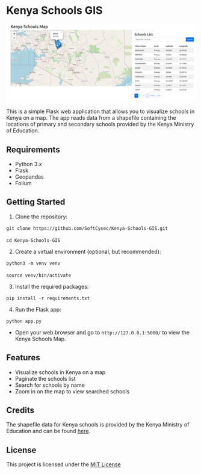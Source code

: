 # Kenya Schools GIS

![Kenya Schools Map](screenshot.png)

This is a simple Flask web application that allows you to visualize schools in Kenya on a map. The app reads data from a shapefile containing the locations of primary and secondary schools provided by the Kenya Ministry of Education.

## Requirements

- Python 3.x
- Flask
- Geopandas
- Folium

## Getting Started

1. Clone the repository:

```
git clone https://github.com/SoftCysec/Kenya-Schools-GIS.git

cd Kenya-Schools-GIS
```
2. Create a virtual environment (optional, but recommended):
```
python3 -m venv venv

source venv/bin/activate
```
3. Install the required packages:
```
pip install -r requirements.txt
```
4. Run the Flask app:
```
python app.py
```

- Open your web browser and go to `http://127.0.0.1:5000/` to view the Kenya Schools Map.

 ## Features
- Visualize schools in Kenya on a map
- Paginate the schools list
- Search for schools by name
- Zoom in on the map to view searched schools

## Credits
The shapefile data for Kenya schools is provided by the Kenya Ministry of Education and can be found [here](https://datacatalog.worldbank.org/search/dataset/0038039).

## License
This project is licensed under the [MIT License](https://github.com/git/git-scm.com/blob/main/MIT-LICENSE.txt)
